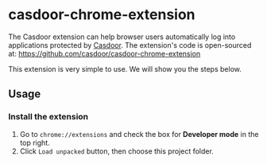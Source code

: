 # casdoor-chrome-extension

The Casdoor extension can help browser users automatically log into applications protected by [Casdoor](https://casdoor.org). The extension's code is open-sourced at: https://github.com/casdoor/casdoor-chrome-extension

This extension is very simple to use. We will show you the steps below.

## Usage

### Install the extension

1. Go to `chrome://extensions` and check the box for **Developer mode** in the top right.
2. Click `Load unpacked` button, then choose this project folder.
